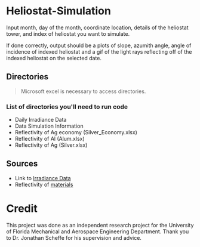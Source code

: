 # Heliostat-Simulation

Input month, day of the month, coordinate location, details of the heliostat tower, and index of heliostat you want to simulate.

If done correctly, output should be a plots of slope, azumith angle, angle of incidence of indexed heliostat and a gif of the light rays
reflecting off of the indexed heliostat on the selected date.

## Directories
> Microsoft excel is necessary to access directories.
### List of directories you'll need to run code
- Daily Irradiance Data
- Data Simulation Information
- Reflectivity of Ag economy (Silver_Economy.xlsx)
- Reflectivity of Al (Alum.xlsx)
- Reflectivity of Ag (Silver.xlsx)

## Sources
- Link to [Irradiance Data](https://lasp.colorado.edu/home/sorce/data/)
- Reflectivity of [materials](https://www.thorlabs.com/navigation.cfm?guide_id=2317) 

# Credit
This project was done as an independent research project for the University of Florida Mechanical and Aerospace Engineering Department. Thank you to Dr. Jonathan Scheffe for his supervision and advice.
